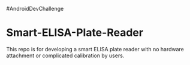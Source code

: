 #AndroidDevChallenge
# Smart-ELISA-Plate-Reader
This repo is for developing a smart ELISA plate reader with no hardware attachment or complicated calibration by users. 

